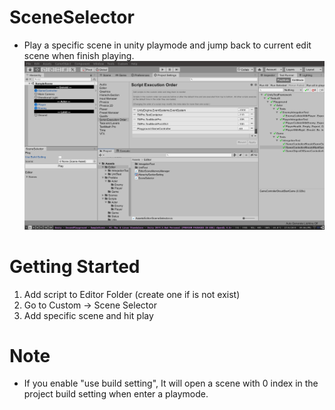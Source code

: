 # SceneSelector
- Play a specific scene in unity playmode and jump back to current edit scene when finish playing.
![image](./screenshot/image1.png)

# Getting Started
1) Add script to Editor Folder (create one if is not exist)
2) Go to Custom -> Scene Selector
3) Add specific scene and hit play

# Note
- If you enable "use build setting", It will open a scene with 0 index in the project build setting when enter a playmode. 
